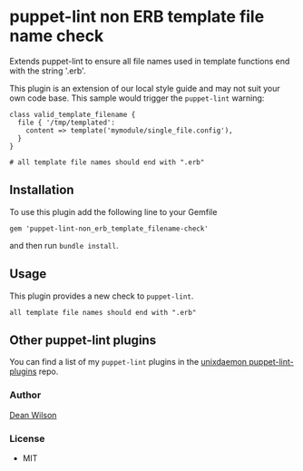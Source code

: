 # puppet-lint non ERB template file name check

Extends puppet-lint to ensure all file names used in template functions
end with the string '.erb'.

This plugin is an extension of our local style guide and may not suit
your own code base. This sample would trigger the `puppet-lint` warning:

    class valid_template_filename {
      file { '/tmp/templated':
        content => template('mymodule/single_file.config'),
      }
    }

    # all template file names should end with ".erb"


## Installation

To use this plugin add the following line to your Gemfile

    gem 'puppet-lint-non_erb_template_filename-check'

and then run `bundle install`.

## Usage

This plugin provides a new check to `puppet-lint`.

    all template file names should end with ".erb"

## Other puppet-lint plugins

You can find a list of my `puppet-lint` plugins in the
[unixdaemon puppet-lint-plugins](https://github.com/deanwilson/unixdaemon-puppet-lint-plugins) repo.

### Author

[Dean Wilson](http://www.unixdaemon.net)

### License

 * MIT
